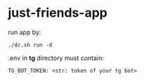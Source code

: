 # just-friends-app

run app by:

`./dc.sh run -d`

.env in **tg** directory must contain:

`TG_BOT_TOKEN: <str: token of your tg bot>
`